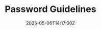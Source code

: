 ---
title: Password Guidelines
linkTitle: Password Guidelines
date: '2025-05-06T14:17:00Z'
weight: 1
description: GitLab emphasizes secure password management using 1Password, requiring
  strong unique passwords and two-factor authentication for all team members. Personal
  passwords should be stored separately, and team members are encouraged to use Travel
  Mode when traveling with devices. 1Password's features include secure sharing, password
  generation, and integration with Okta for authentication.
draft: false
ref: password-guidelines
---